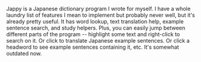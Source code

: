 Jappy is a Japanese dictionary program I wrote for myself. I have a whole laundry list of features I mean to implement but probably never well, but it's already pretty useful. It has word lookup, text translation help, example sentence search, and study helpers. Plus, you can easily jump between different parts of the program -- highlight some text and right-click to search on it. Or click to translate Japanese example sentences. Or click a headword to see example sentences containing it, etc. It's somewhat outdated now.